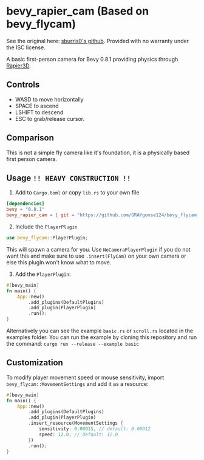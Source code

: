 # bevy_rapier_cam (Based on bevy_flycam)
See the original here: [sburris0's github](https://github.com/sburris0/bevy_flycam). Provided with no warranty under the ISC license.

A basic first-person camera for Bevy 0.8.1 providing physics through [Rapier3D](https://rapier.rs/).

## Controls
* WASD to move horizontally
* SPACE to ascend
* LSHIFT to descend
* ESC to grab/release cursor.

## Comparison
This is not a simple fly camera like it's foundation, it is a physically based first person camera.

## Usage `!! HEAVY CONSTRUCTION !!` 
1. Add to `Cargo.toml` or copy `lib.rs` to your own file
```toml
[dependencies]
bevy = "0.8.1"
bevy_rapier_cam = { git = "https://github.com/GRAYgoose124/bevy_flycam_rapier3d.git"}
```

2. Include the `PlayerPlugin`
```rust
use bevy_flycam::PlayerPlugin;
```
This will spawn a camera for you. 
Use `NoCameraPlayerPlugin` if you do not want this and make sure to use `.insert(FlyCam)` on your own camera or else this plugin won't know what to move.

3. Add the `PlayerPlugin`:
```rust
#[bevy_main]
fn main() {
    App::new()
        .add_plugins(DefaultPlugins)
        .add_plugin(PlayerPlugin)
        .run();
}
```

Alternatively you can see the example `basic.rs` or `scroll.rs` located in the examples folder.
You can run the example by cloning this repository and run the command: `cargo run --release --example basic`

## Customization
To modify player movement speed or mouse sensitivity, import `bevy_flycam::MovementSettings` and add it as a resource:
```Rust
#[bevy_main]
fn main() {
    App::new()
        .add_plugins(DefaultPlugins)
        .add_plugin(PlayerPlugin)
        .insert_resource(MovementSettings {
            sensitivity: 0.00015, // default: 0.00012
            speed: 12.0, // default: 12.0
        })
        .run();
}
```

